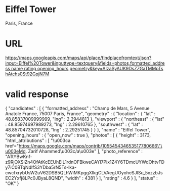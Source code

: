 #  Eiffel Tower
Paris, France

# URL

https://maps.googleapis.com/maps/api/place/findplacefromtext/json?input=Eiffel%20Tower&inputtype=textquery&fields=photos,formatted_address,name,rating,opening_hours,geometry&key=AIzaSyAUK9DsZZGaTMMpTshAtchs0St92GpjN7M

# valid response
{
   "candidates" : [
      {
         "formatted_address" : "Champ de Mars, 5 Avenue Anatole France, 75007 Paris, France",
         "geometry" : {
            "location" : {
               "lat" : 48.85837009999999,
               "lng" : 2.2944813
            },
            "viewport" : {
               "northeast" : {
                  "lat" : 48.85974697989273,
                  "lng" : 2.29610765
               },
               "southwest" : {
                  "lat" : 48.85704732010728,
                  "lng" : 2.29251745
               }
            }
         },
         "name" : "Eiffel Tower",
         "opening_hours" : {
            "open_now" : true
         },
         "photos" : [
            {
               "height" : 3173,
               "html_attributions" : [
                  "\u003ca href=\"https://maps.google.com/maps/contrib/105545434653517780666\"\u003eMd. Zarif Ahammed\u003c/a\u003e"
               ],
               "photo_reference" : "ATtYBwKnf-z9RjOXSIZn4OfAtKcEEUhElL1rdnOFBkweCAYl7Pix1Z4Y6TDmcUYWdOhtvFDy7iC0BTqNdIfS3YDba5rN5Ts-lka-cwcfxrybUsW2uV62DSB5QLhWiMKpggXIkgCLVAegUOyoheSJlSu_5xzzbJsEC2Yxfj8LPc0JByaL8QND",
               "width" : 4381
            }
         ],
         "rating" : 4.6
      }
   ],
   "status" : "OK"
}
